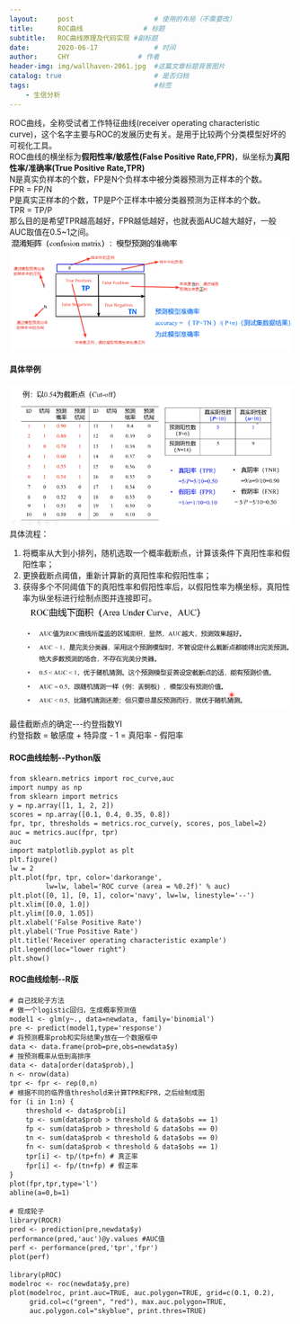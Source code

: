 ```yaml
---
layout:     post   				    # 使用的布局（不需要改）
title:      ROC曲线				# 标题 
subtitle:   ROC曲线原理及代码实现 #副标题
date:       2020-06-17				# 时间
author:     CHY					# 作者
header-img: img/wallhaven-2061.jpg 	#这篇文章标题背景图片
catalog: true 						# 是否归档
tags:								#标签
    - 生信分析
---
```


ROC曲线，全称受试者工作特征曲线(receiver operating characteristic curve)，这个名字主要与ROC的发展历史有关。是用于比较两个分类模型好坏的可视化工具。<br>
ROC曲线的横坐标为**假阳性率/敏感性(False Positive Rate,FPR)**，纵坐标为**真阳性率/准确率(True Positive Rate,TPR)**<br>
N是真实负样本的个数，FP是N个负样本中被分类器预测为正样本的个数。<br>
FPR = FP/N <br>
P是真实正样本的个数，TP是P个正样本中被分类器预测为正样本的个数。<br>
TPR = TP/P <br>
那么目的是希望TPR越高越好，FPR越低越好，也就表面AUC越大越好，一般AUC取值在0.5~1之间。<br>
![混淆矩阵](https://github.com/chenhongyubio/chenhongyubio.github.io/raw/master/img/混淆矩阵.png)

#### 具体举例
![ROC原理举例](https://github.com/chenhongyubio/chenhongyubio.github.io/raw/master/img/ROC原理举例1.png)
具体流程：
1. 将概率从大到小排列，随机选取一个概率截断点，计算该条件下真阳性率和假阳性率；
2. 更换截断点阈值，重新计算新的真阳性率和假阳性率；
3. 获得多个不同阈值下的真阳性率和假阳性率后，以假阳性率为横坐标，真阳性率为纵坐标进行绘制点图并连接即可。
![ROC原理举例](https://github.com/chenhongyubio/chenhongyubio.github.io/raw/master/img/ROC原理举例2.png)

最佳截断点的确定---约登指数YI <br>
约登指数 = 敏感度 + 特异度 - 1 = 真阳率 - 假阳率<br>

#### ROC曲线绘制--Python版
```
from sklearn.metrics import roc_curve,auc
import numpy as np
from sklearn import metrics
y = np.array([1, 1, 2, 2])
scores = np.array([0.1, 0.4, 0.35, 0.8])
fpr, tpr, thresholds = metrics.roc_curve(y, scores, pos_label=2)
auc = metrics.auc(fpr, tpr)
auc
import matplotlib.pyplot as plt
plt.figure()
lw = 2
plt.plot(fpr, tpr, color='darkorange',
         lw=lw, label='ROC curve (area = %0.2f)' % auc)
plt.plot([0, 1], [0, 1], color='navy', lw=lw, linestyle='--')
plt.xlim([0.0, 1.0])
plt.ylim([0.0, 1.05])
plt.xlabel('False Positive Rate')
plt.ylabel('True Positive Rate')
plt.title('Receiver operating characteristic example')
plt.legend(loc="lower right")
plt.show()
```

#### ROC曲线绘制--R版
```
# 自己找轮子方法
# 做一个logistic回归，生成概率预测值
model1 <- glm(y~., data=newdata, family='binomial')
pre <- predict(model1,type='response')
# 将预测概率prob和实际结果y放在一个数据框中
data <- data.frame(prob=pre,obs=newdata$y)
# 按预测概率从低到高排序
data <- data[order(data$prob),]
n <- nrow(data)
tpr <- fpr <- rep(0,n)
# 根据不同的临界值threshold来计算TPR和FPR，之后绘制成图
for (i in 1:n) {
    threshold <- data$prob[i]
    tp <- sum(data$prob > threshold & data$obs == 1)
    fp <- sum(data$prob > threshold & data$obs == 0)
    tn <- sum(data$prob < threshold & data$obs == 0)
    fn <- sum(data$prob < threshold & data$obs == 1)
    tpr[i] <- tp/(tp+fn) # 真正率
    fpr[i] <- fp/(tn+fp) # 假正率
}
plot(fpr,tpr,type='l')
abline(a=0,b=1)

# 现成轮子
library(ROCR)
pred <- prediction(pre,newdata$y)
performance(pred,'auc')@y.values #AUC值
perf <- performance(pred,'tpr','fpr')
plot(perf)

library(pROC)
modelroc <- roc(newdata$y,pre)
plot(modelroc, print.auc=TRUE, auc.polygon=TRUE, grid=c(0.1, 0.2),
     grid.col=c("green", "red"), max.auc.polygon=TRUE,
     auc.polygon.col="skyblue", print.thres=TRUE)
```